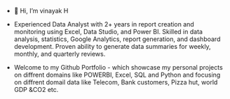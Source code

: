 - 👋 Hi, I’m vinayak H

- Experienced Data Analyst with 2+ years in report creation and monitoring using Excel, Data Studio, and Power BI. Skilled in data analysis, statistics, Google Analytics, report generation, and dashboard development. Proven ability to generate data summaries for weekly, monthly, and quarterly reviews.
  
- Welcome to my Github Portfolio - which showcase my personal projects on diffrent domains like POWERBI, Excel, SQL and Python and focusing on diffrent domail data like Telecom, Bank customers, Pizza hut, world GDP &CO2 etc.
  
